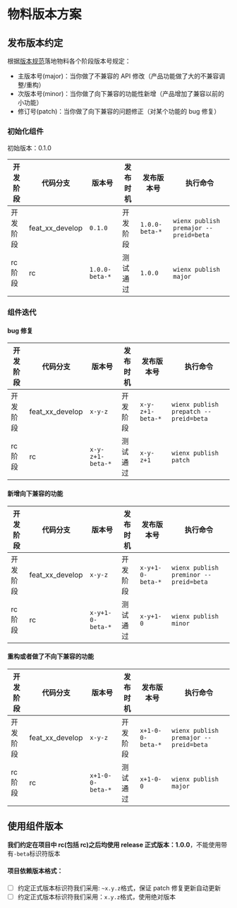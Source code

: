 # 物料版本方案

## 发布版本约定

根据[版本规范](./material-version.html)落地物料各个阶段版本号规定：

- 主版本号(major)：当你做了不兼容的 API 修改（产品功能做了大的不兼容调整/重构）
- 次版本号(minor)：当你做了向下兼容的功能性新增（产品增加了兼容以前的小功能）
- 修订号(patch)：当你做了向下兼容的问题修正（对某个功能的 bug 修复）

### 初始化组件

初始版本：0.1.0

| 开发阶段 | 代码分支        | 版本号         | 发布时机 | 发布版本号     | 执行命令                              |
| -------- | --------------- | -------------- | -------- | -------------- | ------------------------------------- |
| 开发阶段 | feat_xx_develop | `0.1.0`        | 开发阶段 | `1.0.0-beta-*` | `wienx publish premajor --preid=beta` |
| rc 阶段  | rc              | `1.0.0-beta-*` | 测试通过 | `1.0.0`        | `wienx publish major`                 |

### 组件迭代

#### bug 修复

| 开发阶段 | 代码分支        | 版本号           | 发布时机 | 发布版本号       | 执行命令                              |
| -------- | --------------- | ---------------- | -------- | ---------------- | ------------------------------------- |
| 开发阶段 | feat_xx_develop | `x-y-z`          | 开发阶段 | `x-y-z+1-beta-*` | `wienx publish prepatch --preid=beta` |
| rc 阶段  | rc              | `x-y-z+1-beta-*` | 测试通过 | `x-y-z+1`        | `wienx publish patch`                 |

#### 新增向下兼容的功能

| 开发阶段 | 代码分支        | 版本号           | 发布时机 | 发布版本号       | 执行命令                              |
| -------- | --------------- | ---------------- | -------- | ---------------- | ------------------------------------- |
| 开发阶段 | feat_xx_develop | `x-y-z`          | 开发阶段 | `x-y+1-0-beta-*` | `wienx publish preminor --preid=beta` |
| rc 阶段  | rc              | `x-y+1-0-beta-*` | 测试通过 | `x-y+1-0`        | `wienx publish minor`                 |

#### 重构或者做了不向下兼容的功能

| 开发阶段 | 代码分支        | 版本号           | 发布时机 | 发布版本号       | 执行命令                              |
| -------- | --------------- | ---------------- | -------- | ---------------- | ------------------------------------- |
| 开发阶段 | feat_xx_develop | `x-y-z`          | 开发阶段 | `x+1-0-0-beta-*` | `wienx publish premajor --preid=beta` |
| rc 阶段  | rc              | `x+1-0-0-beta-*` | 测试通过 | `x+1-0-0`        | `wienx publish major`                 |

## 使用组件版本

**我们约定在项目中 rc(包括 rc)之后均使用 release 正式版本：1.0.0**，不能使用带有`-beta`标识符版本
#### 项目依赖版本格式：

 - [ ] 约定正式版本标识符我们采用: `~x.y.z`格式，保证 patch 修复更新自动更新
 - [ ] 约定正式版本标识符我们采用：`x.y.z`格式，使用绝对版本